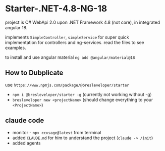 # Starter-.NET-4.8-NG-18

project is C# WebApi 2.0 upon .NET Framework 4.8 (not core), in integrated angular 18.

implements `SimpleController`, `simpleService` for super quick implementation for controllers and ng-services. read the files to see examples.

to install and use angular material `ng add @angular/material@18`

## How to Dubplicate 
use `https://www.npmjs.com/package/@bresleveloper/starter`

* `npm i @bresleveloper/starter -g` (currently not working without -g)
* `bresleveloper new <projectName>` (should change everything to your `<ProjectName>`)

## claude code
* monitor - `npx ccusage@latest` from terminal
* added `CLAUDE.md` for him to understand the project (`claude -> /init`)
* added agents

